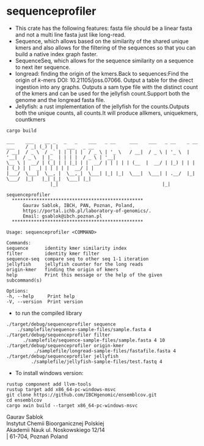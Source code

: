 # sequenceprofiler

 - This crate has the following features: fasta file should be a linear fasta and not a multi line fasta just like long-read.
 - Sequence, which allows based on the similarity of the shared unique kmers and also allows for the filtering of the sequences so that you can build a native index graph faster.
 - SequenceSeq, which allows for the sequence similarity on a sequence to next iter sequence.
 - longread: finding the origin of the kmers.Back to sequences:Find the origin of 𝑘-mers DOI: 10.21105/joss.07066. Output a table for the direct ingestion into any graphs. Outputs a sam type file with the distinct count of the kmers and can be used for the jellyfish count.Support both the genome and the longread fasta file.
 - Jellyfish: a rust implementation of the jellyfish for the counts.Outputs both the unique counts, all counts.It will produce allkmers, uniquekmers, countkmers


 ```
 cargo build

 ```
 ```
 ___    ___    __ _   _   _    ___   _ __     ___    ___   _ __    _ __    ___    / _| (_) | |   ___   _ __
/ __|  / _ \  / _` | | | | |  / _ \ | '_ \   / __|  / _ \ | '_ \  | '__|  / _ \  | |_  | | | |  / _ \ | '__|
\__ \ |  __/ | (_| | | |_| | |  __/ | | | | | (__  |  __/ | |_) | | |    | (_) | |  _| | | | | |  __/ | |
|___/  \___|  \__, |  \__,_|  \___| |_| |_|  \___|  \___| | .__/  |_|     \___/  |_|   |_| |_|  \___| |_|
                 |_|                                      |_|

sequenceprofiler
   ************************************************
       Gaurav Sablok, IBCH, PAN, Poznan, Poland,
       https://portal.ichb.pl/laboratory-of-genomics/.
       Email: gsablok@ibch.poznan.pl
   ************************************************

Usage: sequenceprofiler <COMMAND>

Commands:
 sequence      identity kmer similarity index
 filter        identity kmer filter
 sequence-seq  compare seq to other seq 1-1 iteration
 jellyfish     jellyfish counter for the long reads
 origin-kmer   finding the origin of kmers
 help          Print this message or the help of the given subcommand(s)

Options:
 -h, --help     Print help
 -V, --version  Print version
 ```
 - to run the compiled library

 ```
./target/debug/sequenceprofiler sequence
     ./samplefile/sequence-sample-files/sample.fasta 4
./target/debug/sequenceprofiler filter
       ./samplefile/sequence-sample-files/sample.fasta 4 10
./target/debug/sequenceprofiler origin-kmer
           ./samplefile/longread-sample-files/fastafile.fasta 4
./target/debug/sequenceprofiler jellyfish
          ./samplefile/jellyfish-sample-files/test.fastq 4
```

 - To install windows version:
 ```
rustup component add llvm-tools
rustup target add x86_64-pc-windows-msvc
git clone https://github.com/IBCHgenomic/ensemblcov.git
cd ensemblcov
cargo xwin build --target x86_64-pc-windows-msvc
 ```

Gaurav Sablok \
Instytut Chemii Bioorganicznej Polskiej \
Akademii Nauk ul. Noskowskiego 12/14 \
| 61-704, Poznań Poland
